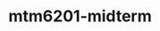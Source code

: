 # mtm6201-midterm

<!--All Images are taken from PixaBay, Logo is created by Arany Paramalingam-->
<!--some code are referenced from w3school & imdac-->
<!--nav bar is referenced from my code from web dev 1 final assignment-->
<!--Styled skip link drop down, by referencing https://css-tricks.com/how-to-create-a-skip-to-content-link/ -->
<!--Most text about the company in the p tags are generated with Chatgpt>
